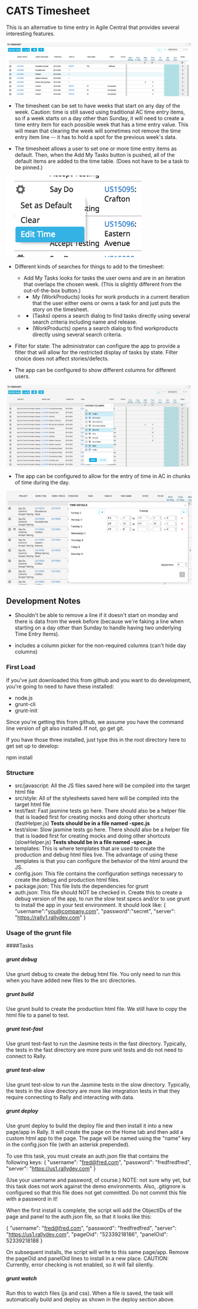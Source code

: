 # CATS Timesheet

This is an alternative to time entry in Agile Central that provides several interesting features.  

![timesheet](./images/timetable.png)

* The timesheet can be set to have weeks that start on any day of the week.  Caution: time is still saved using
traditional AC time entry items, so if a week starts on a day other than Sunday, it will need to create a time entry
item for each possible week that has a time entry value.  This will mean that clearing the week will sometimes not remove
the time entry item line -- it has to hold a spot for the previous week's data.

* The timesheet allows a user to set one or more time entry items as default.  Then, when the Add My Tasks button is pushed,
all of the default items are added to the time table.  (Does not have to be a task to be pinned.)

![timesheet](./images/timetable_menu.png)

* Different kinds of searches for things to add to the timesheet:

    * Add My Tasks looks for tasks the user owns and are in an iteration that overlaps the chosen week.  (This is slightly different
from the out-of-the-box button.)
    * + My (WorkProducts) looks for work products in a current iteration that the user either owns or owns a task for and just puts
the story on the timesheet.
    * + (Tasks) opens a search dialog to find tasks directly using several search criteria including name and release.
    * + (WorkProducts) opens a search dialog to find workproducts directly using several search criteria.

* Filter for state:  The administrator can configure the app to provide a filter that will allow for the restricted display of tasks by state.
Filter choice does not affect stories/defects.

* The app can be configured to show different columns for different users.

![timesheet](./images/timetable_pick_columns.png)

* The app can be configured to allow for the entry of time in AC in chunks of time during the day.

![timesheet](./images/timetable_details_dialog.png)


## Development Notes

* Shouldn't be able to remove a line if it doesn't start on monday and there is data from the week before (because we're faking a line when starting on a day other than Sunday to handle having two underlying Time Entry Items).

* includes a column picker for the non-required columns  (can't hide day columns)

### First Load

If you've just downloaded this from github and you want to do development,
you're going to need to have these installed:

 * node.js
 * grunt-cli
 * grunt-init

Since you're getting this from github, we assume you have the command line
version of git also installed.  If not, go get git.

If you have those three installed, just type this in the root directory here
to get set up to develop:

  npm install

### Structure

  * src/javascript:  All the JS files saved here will be compiled into the
  target html file
  * src/style: All of the stylesheets saved here will be compiled into the
  target html file
  * test/fast: Fast jasmine tests go here.  There should also be a helper
  file that is loaded first for creating mocks and doing other shortcuts
  (fastHelper.js) **Tests should be in a file named <something>-spec.js**
  * test/slow: Slow jasmine tests go here.  There should also be a helper
  file that is loaded first for creating mocks and doing other shortcuts
  (slowHelper.js) **Tests should be in a file named <something>-spec.js**
  * templates: This is where templates that are used to create the production
  and debug html files live.  The advantage of using these templates is that
  you can configure the behavior of the html around the JS.
  * config.json: This file contains the configuration settings necessary to
  create the debug and production html files.  
  * package.json: This file lists the dependencies for grunt
  * auth.json: This file should NOT be checked in.  Create this to create a
  debug version of the app, to run the slow test specs and/or to use grunt to
  install the app in your test environment.  It should look like:
    {
        "username":"you@company.com",
        "password":"secret",
        "server": "https://rally1.rallydev.com"
    }

### Usage of the grunt file
####Tasks

##### grunt debug

Use grunt debug to create the debug html file.  You only need to run this when you have added new files to
the src directories.

##### grunt build

Use grunt build to create the production html file.  We still have to copy the html file to a panel to test.

##### grunt test-fast

Use grunt test-fast to run the Jasmine tests in the fast directory.  Typically, the tests in the fast
directory are more pure unit tests and do not need to connect to Rally.

##### grunt test-slow

Use grunt test-slow to run the Jasmine tests in the slow directory.  Typically, the tests in the slow
directory are more like integration tests in that they require connecting to Rally and interacting with
data.

##### grunt deploy

Use grunt deploy to build the deploy file and then install it into a new page/app in Rally.  It will create the page on the Home tab and then add a custom html app to the page.  The page will be named using the "name" key in the config.json file (with an asterisk prepended).

To use this task, you must create an auth.json file that contains the following keys:
{
    "username": "fred@fred.com",
    "password": "fredfredfred",
    "server": "https://us1.rallydev.com"
}

(Use your username and password, of course.)  NOTE: not sure why yet, but this task does not work against the demo environments.  Also, .gitignore is configured so that this file does not get committed.  Do not commit this file with a password in it!

When the first install is complete, the script will add the ObjectIDs of the page and panel to the auth.json file, so that it looks like this:

{
    "username": "fred@fred.com",
    "password": "fredfredfred",
    "server": "https://us1.rallydev.com",
    "pageOid": "52339218186",
    "panelOid": 52339218188
}

On subsequent installs, the script will write to this same page/app. Remove the
pageOid and panelOid lines to install in a new place.  CAUTION:  Currently, error checking is not enabled, so it will fail silently.

##### grunt watch

Run this to watch files (js and css).  When a file is saved, the task will automatically build and deploy as shown in the deploy section above.
